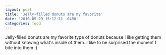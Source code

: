 ```yaml
---
layout: post
title: 'Jelly-filled donuts are my favorite'
date: '2016-05-29 15:12:11 -0400'
categories: food
---
```


Jelly-filled donuts are my favorite type of donuts because I like getting them without knowing what's inside of them. I like to be surprised the moment I bite into them :)
